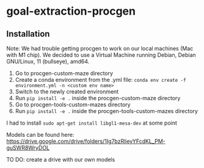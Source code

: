 # goal-extraction-procgen

## Installation

Note: We had trouble getting procgen to work on our local machines (Mac with M1 chip). We decided to use a Virtual Machine running Debian, Debian GNU/Linux, 11 (bullseye), amd64.

1. Go to procgen-custom-maze directory
2. Create a conda environment from the .yml file: `conda env create -f environment.yml -n <custom env name>`
3. Switch to the newly created environment
4. Run `pip install -e .` inside the procgen-custom-maze directory
5. Go to procgen-tools-custom-mazes directory
6. Run `pip install -e .` inside the procgen-tools-custom-mazes directory

I had to install `sudo apt-get install libgl1-mesa-dev` at some point


Models can be found here: https://drive.google.com/drive/folders/1Ig7bzRlieyYFcdKL_PM-guSWR8WryDOL 

TO DO: create a drive with our own models

